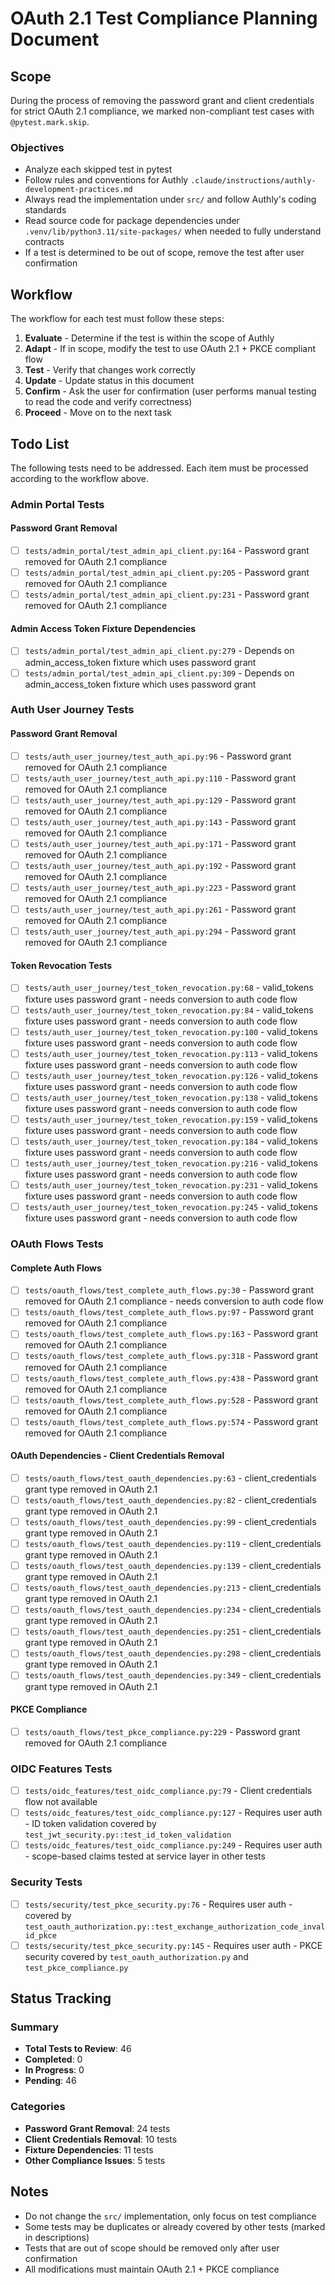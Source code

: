 # OAuth 2.1 Test Compliance Planning Document

## Scope

During the process of removing the password grant and client credentials for strict OAuth 2.1 compliance, we marked non-compliant test cases with `@pytest.mark.skip`. 

### Objectives
- Analyze each skipped test in pytest
- Follow rules and conventions for Authly `.claude/instructions/authly-development-practices.md`
- Always read the implementation under `src/` and follow Authly's coding standards
- Read source code for package dependencies under `.venv/lib/python3.11/site-packages/` when needed to fully understand contracts
- If a test is determined to be out of scope, remove the test after user confirmation

## Workflow

The workflow for each test must follow these steps:

1. **Evaluate** - Determine if the test is within the scope of Authly
2. **Adapt** - If in scope, modify the test to use OAuth 2.1 + PKCE compliant flow
3. **Test** - Verify that changes work correctly
4. **Update** - Update status in this document
5. **Confirm** - Ask the user for confirmation (user performs manual testing to read the code and verify correctness)
6. **Proceed** - Move on to the next task

## Todo List

The following tests need to be addressed. Each item must be processed according to the workflow above.

### Admin Portal Tests

#### Password Grant Removal
- [ ] `tests/admin_portal/test_admin_api_client.py:164` - Password grant removed for OAuth 2.1 compliance
- [ ] `tests/admin_portal/test_admin_api_client.py:205` - Password grant removed for OAuth 2.1 compliance
- [ ] `tests/admin_portal/test_admin_api_client.py:231` - Password grant removed for OAuth 2.1 compliance

#### Admin Access Token Fixture Dependencies
- [ ] `tests/admin_portal/test_admin_api_client.py:279` - Depends on admin_access_token fixture which uses password grant
- [ ] `tests/admin_portal/test_admin_api_client.py:309` - Depends on admin_access_token fixture which uses password grant

### Auth User Journey Tests

#### Password Grant Removal
- [ ] `tests/auth_user_journey/test_auth_api.py:96` - Password grant removed for OAuth 2.1 compliance
- [ ] `tests/auth_user_journey/test_auth_api.py:110` - Password grant removed for OAuth 2.1 compliance
- [ ] `tests/auth_user_journey/test_auth_api.py:129` - Password grant removed for OAuth 2.1 compliance
- [ ] `tests/auth_user_journey/test_auth_api.py:143` - Password grant removed for OAuth 2.1 compliance
- [ ] `tests/auth_user_journey/test_auth_api.py:171` - Password grant removed for OAuth 2.1 compliance
- [ ] `tests/auth_user_journey/test_auth_api.py:192` - Password grant removed for OAuth 2.1 compliance
- [ ] `tests/auth_user_journey/test_auth_api.py:223` - Password grant removed for OAuth 2.1 compliance
- [ ] `tests/auth_user_journey/test_auth_api.py:261` - Password grant removed for OAuth 2.1 compliance
- [ ] `tests/auth_user_journey/test_auth_api.py:294` - Password grant removed for OAuth 2.1 compliance

#### Token Revocation Tests
- [ ] `tests/auth_user_journey/test_token_revocation.py:68` - valid_tokens fixture uses password grant - needs conversion to auth code flow
- [ ] `tests/auth_user_journey/test_token_revocation.py:84` - valid_tokens fixture uses password grant - needs conversion to auth code flow
- [ ] `tests/auth_user_journey/test_token_revocation.py:100` - valid_tokens fixture uses password grant - needs conversion to auth code flow
- [ ] `tests/auth_user_journey/test_token_revocation.py:113` - valid_tokens fixture uses password grant - needs conversion to auth code flow
- [ ] `tests/auth_user_journey/test_token_revocation.py:126` - valid_tokens fixture uses password grant - needs conversion to auth code flow
- [ ] `tests/auth_user_journey/test_token_revocation.py:138` - valid_tokens fixture uses password grant - needs conversion to auth code flow
- [ ] `tests/auth_user_journey/test_token_revocation.py:159` - valid_tokens fixture uses password grant - needs conversion to auth code flow
- [ ] `tests/auth_user_journey/test_token_revocation.py:184` - valid_tokens fixture uses password grant - needs conversion to auth code flow
- [ ] `tests/auth_user_journey/test_token_revocation.py:216` - valid_tokens fixture uses password grant - needs conversion to auth code flow
- [ ] `tests/auth_user_journey/test_token_revocation.py:231` - valid_tokens fixture uses password grant - needs conversion to auth code flow
- [ ] `tests/auth_user_journey/test_token_revocation.py:245` - valid_tokens fixture uses password grant - needs conversion to auth code flow

### OAuth Flows Tests

#### Complete Auth Flows
- [ ] `tests/oauth_flows/test_complete_auth_flows.py:30` - Password grant removed for OAuth 2.1 compliance - needs conversion to auth code flow
- [ ] `tests/oauth_flows/test_complete_auth_flows.py:97` - Password grant removed for OAuth 2.1 compliance
- [ ] `tests/oauth_flows/test_complete_auth_flows.py:163` - Password grant removed for OAuth 2.1 compliance
- [ ] `tests/oauth_flows/test_complete_auth_flows.py:318` - Password grant removed for OAuth 2.1 compliance
- [ ] `tests/oauth_flows/test_complete_auth_flows.py:438` - Password grant removed for OAuth 2.1 compliance
- [ ] `tests/oauth_flows/test_complete_auth_flows.py:528` - Password grant removed for OAuth 2.1 compliance
- [ ] `tests/oauth_flows/test_complete_auth_flows.py:574` - Password grant removed for OAuth 2.1 compliance

#### OAuth Dependencies - Client Credentials Removal
- [ ] `tests/oauth_flows/test_oauth_dependencies.py:63` - client_credentials grant type removed in OAuth 2.1
- [ ] `tests/oauth_flows/test_oauth_dependencies.py:82` - client_credentials grant type removed in OAuth 2.1
- [ ] `tests/oauth_flows/test_oauth_dependencies.py:99` - client_credentials grant type removed in OAuth 2.1
- [ ] `tests/oauth_flows/test_oauth_dependencies.py:119` - client_credentials grant type removed in OAuth 2.1
- [ ] `tests/oauth_flows/test_oauth_dependencies.py:139` - client_credentials grant type removed in OAuth 2.1
- [ ] `tests/oauth_flows/test_oauth_dependencies.py:213` - client_credentials grant type removed in OAuth 2.1
- [ ] `tests/oauth_flows/test_oauth_dependencies.py:234` - client_credentials grant type removed in OAuth 2.1
- [ ] `tests/oauth_flows/test_oauth_dependencies.py:251` - client_credentials grant type removed in OAuth 2.1
- [ ] `tests/oauth_flows/test_oauth_dependencies.py:298` - client_credentials grant type removed in OAuth 2.1
- [ ] `tests/oauth_flows/test_oauth_dependencies.py:349` - client_credentials grant type removed in OAuth 2.1

#### PKCE Compliance
- [ ] `tests/oauth_flows/test_pkce_compliance.py:229` - Password grant removed for OAuth 2.1 compliance

### OIDC Features Tests

- [ ] `tests/oidc_features/test_oidc_compliance.py:79` - Client credentials flow not available
- [ ] `tests/oidc_features/test_oidc_compliance.py:127` - Requires user auth - ID token validation covered by `test_jwt_security.py::test_id_token_validation`
- [ ] `tests/oidc_features/test_oidc_compliance.py:249` - Requires user auth - scope-based claims tested at service layer in other tests

### Security Tests

- [ ] `tests/security/test_pkce_security.py:76` - Requires user auth - covered by `test_oauth_authorization.py::test_exchange_authorization_code_invalid_pkce`
- [ ] `tests/security/test_pkce_security.py:145` - Requires user auth - PKCE security covered by `test_oauth_authorization.py` and `test_pkce_compliance.py`

## Status Tracking

### Summary
- **Total Tests to Review**: 46
- **Completed**: 0
- **In Progress**: 0
- **Pending**: 46

### Categories
- **Password Grant Removal**: 24 tests
- **Client Credentials Removal**: 10 tests
- **Fixture Dependencies**: 11 tests
- **Other Compliance Issues**: 5 tests

## Notes

- Do not change the `src/` implementation, only focus on test compliance
- Some tests may be duplicates or already covered by other tests (marked in descriptions)
- Tests that are out of scope should be removed only after user confirmation
- All modifications must maintain OAuth 2.1 + PKCE compliance
